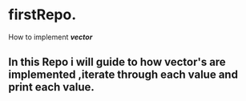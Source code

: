 # firstRepo.
How to implement **_vector_**
## In this Repo i will guide to how vector's are implemented ,iterate through each value and print each value. ##
